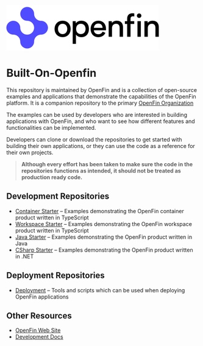 ![OpenFin logo](./openfin.svg)

# Built-On-Openfin

This repository is maintained by OpenFin and is a collection of open-source examples and applications that demonstrate the capabilities of the OpenFin platform. It is a companion repository to the primary [OpenFin Organization](https://github.com/openfin)

The examples can be used by developers who are interested in building applications with OpenFin, and who want to see how different features and functionalities can be implemented.

Developers can clone or download the repositories to get started with building their own applications, or they can use the code as a reference for their own projects.

> **Although every effort has been taken to make sure the code in the repositories functions as intended, it should not be treated as production ready code.**

## Development Repositories

- [Container Starter](https://github.com/built-on-openfin/container-starter) – Examples demonstrating the OpenFin container product written in TypeScript
- [Workspace Starter](https://github.com/built-on-openfin/workspace-starter) – Examples demonstrating the OpenFin workspace product written in TypeScript
- [Java Starter](https://github.com/built-on-openfin/java-starter) – Examples demonstrating the OpenFin product written in Java
- [CSharp Starter](https://github.com/built-on-openfin/csharp-starter) – Examples demonstrating the OpenFin product written in .NET

## Deployment Repositories

- [Deployment](https://github.com/built-on-openfin/deployment) – Tools and scripts which can be used when deploying OpenFin applications

## Other Resources

- [OpenFin Web Site](https://www.openfin.co)
- [Development Docs](https://developers.openfin.co/)
